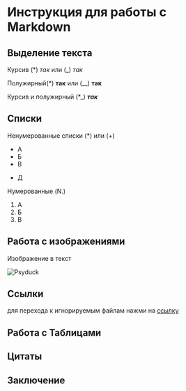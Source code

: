 # Инструкция для работы с Markdown

## Выделение текста

Курсив (*) *так* или (_) _так_

Полужирный(*) **так** или (__) __так__

Курсив и полужирный (*_) _**так**_

## Списки
Ненумерованные списки (*) или (+)
* А
* Б
* В
+ Д

Нумерованные (N.)

1. А
2. Б
3. В

## Работа с изображениями

Изображение в текст

![Psyduck](image.png)

## Ссылки

для перехода к игнорируемым файлам нажми на [ссылку](.gitignore)

## Работа с Таблицами

## Цитаты

## Заключение